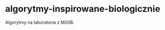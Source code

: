 algorytmy-inspirowane-biologicznie
==================================

Algorytmy na laboratoria z MiOIB.
